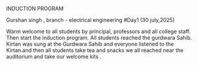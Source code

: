 INDUCTION PROGRAM 

Gurshan singh , branch - electrical engineering 
#Day1 
(30 july,2025)

Warm welcome to all students by principal, professors and all college staff.
Then start the  induction program.
All students reached the gurdwara Sahib. Kirtan was sung at the Gurdwara Sahib and everyone listened to the Kirtan.and then all students take tea and snacks 
we all reached near the auditorium and take our welcome kits .
